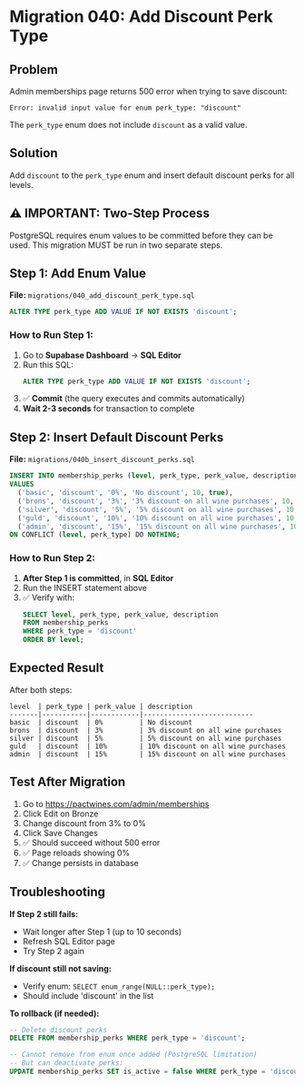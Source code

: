 # Migration 040: Add Discount Perk Type

## Problem

Admin memberships page returns 500 error when trying to save discount:

```
Error: invalid input value for enum perk_type: "discount"
```

The `perk_type` enum does not include `discount` as a valid value.

## Solution

Add `discount` to the `perk_type` enum and insert default discount perks for all levels.

## ⚠️ IMPORTANT: Two-Step Process

PostgreSQL requires enum values to be committed before they can be used. This migration MUST be run in two separate steps.

## Step 1: Add Enum Value

**File:** `migrations/040_add_discount_perk_type.sql`

```sql
ALTER TYPE perk_type ADD VALUE IF NOT EXISTS 'discount';
```

### How to Run Step 1:

1. Go to **Supabase Dashboard** → **SQL Editor**
2. Run this SQL:
   ```sql
   ALTER TYPE perk_type ADD VALUE IF NOT EXISTS 'discount';
   ```
3. ✅ **Commit** (the query executes and commits automatically)
4. **Wait 2-3 seconds** for transaction to complete

## Step 2: Insert Default Discount Perks

**File:** `migrations/040b_insert_discount_perks.sql`

```sql
INSERT INTO membership_perks (level, perk_type, perk_value, description, sort_order, is_active)
VALUES
  ('basic', 'discount', '0%', 'No discount', 10, true),
  ('brons', 'discount', '3%', '3% discount on all wine purchases', 10, true),
  ('silver', 'discount', '5%', '5% discount on all wine purchases', 10, true),
  ('guld', 'discount', '10%', '10% discount on all wine purchases', 10, true),
  ('admin', 'discount', '15%', '15% discount on all wine purchases', 10, true)
ON CONFLICT (level, perk_type) DO NOTHING;
```

### How to Run Step 2:

1. **After Step 1 is committed**, in **SQL Editor**
2. Run the INSERT statement above
3. ✅ Verify with:
   ```sql
   SELECT level, perk_type, perk_value, description
   FROM membership_perks
   WHERE perk_type = 'discount'
   ORDER BY level;
   ```

## Expected Result

After both steps:

```
level  | perk_type | perk_value | description
-------|-----------|------------|---------------------------
basic  | discount  | 0%         | No discount
brons  | discount  | 3%         | 3% discount on all wine purchases
silver | discount  | 5%         | 5% discount on all wine purchases
guld   | discount  | 10%        | 10% discount on all wine purchases
admin  | discount  | 15%        | 15% discount on all wine purchases
```

## Test After Migration

1. Go to https://pactwines.com/admin/memberships
2. Click Edit on Bronze
3. Change discount from 3% to 0%
4. Click Save Changes
5. ✅ Should succeed without 500 error
6. ✅ Page reloads showing 0%
7. ✅ Change persists in database

## Troubleshooting

**If Step 2 still fails:**

- Wait longer after Step 1 (up to 10 seconds)
- Refresh SQL Editor page
- Try Step 2 again

**If discount still not saving:**

- Verify enum: `SELECT enum_range(NULL::perk_type);`
- Should include 'discount' in the list

**To rollback (if needed):**

```sql
-- Delete discount perks
DELETE FROM membership_perks WHERE perk_type = 'discount';

-- Cannot remove from enum once added (PostgreSQL limitation)
-- But can deactivate perks:
UPDATE membership_perks SET is_active = false WHERE perk_type = 'discount';
```
